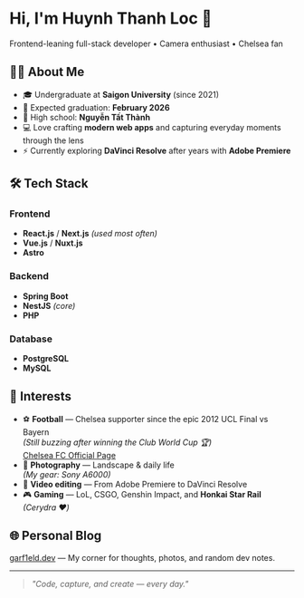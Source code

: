 # Hi, I'm Huynh Thanh Loc 👋

Frontend-leaning full-stack developer • Camera enthusiast • Chelsea fan

## 👨‍💻 About Me
- 🎓 Undergraduate at **Saigon University** (since 2021)  
- 🎯 Expected graduation: **February 2026**  
- 🏫 High school: **Nguyễn Tất Thành**  
- 💻 Love crafting **modern web apps** and capturing everyday moments through the lens  
- ⚡ Currently exploring **DaVinci Resolve** after years with **Adobe Premiere**

## 🛠 Tech Stack

### Frontend
- **React.js** / **Next.js** *(used most often)*
- **Vue.js** / **Nuxt.js**
- **Astro**

### Backend
- **Spring Boot**
- **NestJS** *(core)*
- **PHP**

### Database
- **PostgreSQL**
- **MySQL**

## 🎯 Interests
- ⚽ **Football** — Chelsea supporter since the epic 2012 UCL Final vs Bayern  
  *(Still buzzing after winning the Club World Cup 🏆)*  
  [Chelsea FC Official Page](https://www.chelseafc.com)
- 📸 **Photography** — Landscape & daily life  
  *(My gear: Sony A6000)*  
- 🎥 **Video editing** — From Adobe Premiere to DaVinci Resolve  
- 🎮 **Gaming** — LoL, CSGO, Genshin Impact, and **Honkai Star Rail** *(Cerydra ❤️)*

## 🌐 Personal Blog
[garf1eld.dev](https://garf1eld.dev) — My corner for thoughts, photos, and random dev notes.

---
> *"Code, capture, and create — every day."*
